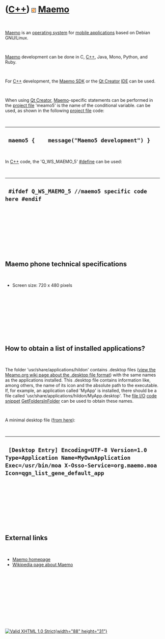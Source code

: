 



 

 

 

 

 

([C++](Cpp.htm)) ![Maemo](PicMaemo.png) [Maemo](CppMaemo.htm)
=============================================================

 

[Maemo](CppMaemo.htm) is an [operating system](CppOs.htm) for [mobile
applications](CppMobileApplication.htm) based on Debian GNU/Linux.

 

[Maemo](CppMaemo.htm) development can be done in C, [C++](Cpp.htm),
Java, Mono, Python, and Ruby.

 

For [C++](Cpp.htm) development, the [Maemo SDK](CppMaemoSdk.htm) or the
[Qt Creator](CppQtCreator.htm) [IDE](CppIde.htm) can be used.

 

When using [Qt Creator](CppQtCreator.htm),
[Maemo](CppMaemo.htm)-specific statements can be performed in the
[project file](CppQtProjectFile.htm) 'meamo5' is the name of the
conditional variable. can be used, as shown in the following [project
file](CppQtProjectFile.htm) code:

 

  ------------------------------------------------
  ` maemo5 {    message("Maemo5 development") }`
  ------------------------------------------------

 

In [C++](Cpp.htm) code, the 'Q\_WS\_MAEMO\_5' [\#define](CppDefine.htm)
can be used:

 

  -----------------------------------------------------------
  ` #ifdef Q_WS_MAEMO_5 //maemo5 specific code here #endif`
  -----------------------------------------------------------

 

 

 

 

 

Maemo phone technical specifications
------------------------------------

 

-   Screen size: 720 x 480 pixels

 

 

 

 

 

How to obtain a list of installed applications?
-----------------------------------------------

 

The folder 'usr/share/applications/hildon' contains .desktop files
([view the Meamo.org wiki page about the .desktop file
format](http://wiki.maemo.org/Desktop_file_format)) with the same names
as the applications installed. This .desktop file contains information
like, among others, the name of its icon and the absolute path to the
executable. If, for example, an application called 'MyApp' is installed,
there should be a file called
'usr/share/applications/hildon/MyApp.desktop'. The [file
I/O](CppFileIo.htm) [code snippet](CppCodeSnippets.htm)
[GetFoldersInFolder](CppGetFoldersInFolder.htm) can be used to obtain
these names.

 

A minimal desktop file ([from
here](http://wiki.forum.nokia.com/index.php/Maemo:_Hildonizing_application_UI)):

 

  --------------------------------------------------------------------------------------------------------------------------------------------------------------------
  ` [Desktop Entry] Encoding=UTF-8 Version=1.0 Type=Application Name=MyOwnApplication Exec=/usr/bin/moa X-Osso-Service=org.maemo.moa Icon=qgn_list_gene_default_app`
  --------------------------------------------------------------------------------------------------------------------------------------------------------------------

 

 

 

 

 

External links
--------------

 

-   [Maemo homepage](http://maemo.org/)
-   [Wikipedia page about Maemo](http://en.wikipedia.org/wiki/Maemo)

 

 

 

 

 





 

[![Valid XHTML 1.0 Strict](valid-xhtml10.png){width="88"
height="31"}](http://validator.w3.org/check?uri=referer)
